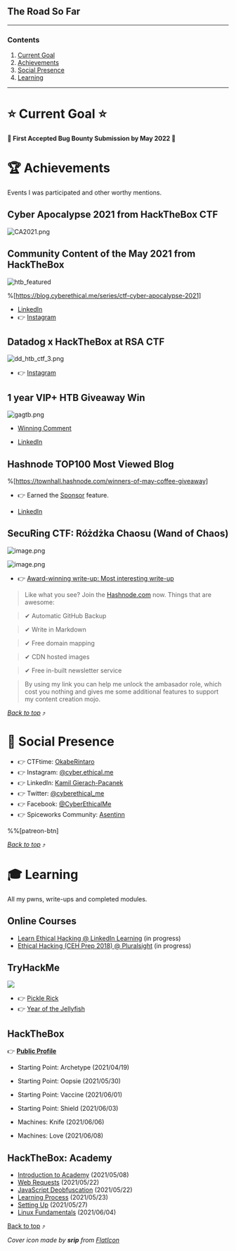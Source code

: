 ## The Road So Far

***
### Contents

1. [Current Goal](#current-goal)
2. [Achievements](#achievements)
3. [Social Presence](#social-presence)
4. [Learning](#learning)
***


# ⭐ Current Goal ⭐

**🎯 First Accepted Bug Bounty Submission by May 2022 🎯**

# 🏆 Achievements

Events I was participated and other worthy mentions.

## Cyber Apocalypse 2021 from HackTheBox CTF

![CA2021.png](https://cdn.hashnode.com/res/hashnode/image/upload/v1623424524800/YMA9aVTNB.png)

## Community Content of the May 2021 from HackTheBox
![htb_featured](https://cdn.hashnode.com/res/hashnode/image/upload/v1623424857570/o95wwV2s5.png)

%[https://blog.cyberethical.me/series/ctf-cyber-apocalypse-2021]

* [LinkedIn](https://www.linkedin.com/feed/update/urn:li:activity:6799194946046832641/)
* 👉 [Instagram](https://www.instagram.com/p/CO-R3cGAYWP/)

## Datadog x HackTheBox at RSA CTF

![dd_htb_ctf_3.png](https://cdn.hashnode.com/res/hashnode/image/upload/v1623428002659/WM-weZ80j.png)

* 👉 [Instagram](https://www.instagram.com/p/CPsT-6oBGq5/)

## 1 year VIP+ HTB Giveaway Win

![gagtb.png](https://cdn.hashnode.com/res/hashnode/image/upload/v1623429294349/AiusjiNY-.png)

* [Winning Comment](https://www.linkedin.com/feed/update/urn:li:activity:6802617374588575744?commentUrn=urn%3Ali%3Acomment%3A%28activity%3A6802617374588575744%2C6802841405577396224%29)

* [LinkedIn](https://www.linkedin.com/posts/kamilpacanek_hacking-hackthebox-ethicalhacking-activity-6803663470731526144-a4jh)

## Hashnode TOP100 Most Viewed Blog

%[https://townhall.hashnode.com/winners-of-may-coffee-giveaway]

* 👉 Earned the [Sponsor](/sponsor) feature.

* [LinkedIn](https://www.linkedin.com/posts/kamilpacanek_winners-of-may-coffee-giveaway-activity-6807199444920999936-4-Z1)

## SecuRing CTF: Różdżka Chaosu (Wand of Chaos)

![image.png](https://cdn.hashnode.com/res/hashnode/image/upload/v1625669871532/b8_Z3vB8Q.png)

![image.png](https://cdn.hashnode.com/res/hashnode/image/upload/v1625670013878/YcUHsyVa6.png)
* 👉 [Award-winning write-up: Most interesting write-up](https://blog.cyberethical.me/securing-ctf-rozdzka)

> Like what you see? Join the [Hashnode.com](/join) now. Things that are awesome:

>✔ Automatic GitHub Backup

>✔ Write in Markdown

>✔ Free domain mapping

>✔ CDN hosted images

>✔ Free in-built newsletter service

> By using my link you can help me unlock the ambasador role, which cost you nothing and gives me some additional features to support my content creation mojo.

[_Back to top_](#contents) ⤴

# 🍻 Social Presence

* 👉 CTFtime: [OkabeRintaro](https://ctftime.org/team/152207)
* 👉 Instagram: [@cyber.ethical.me](https://www.instagram.com/cyber.ethical.me/)
* 👉 LinkedIn: [Kamil Gierach-Pacanek](https://www.linkedin.com/in/kamilpacanek)
* 👉 Twitter: [@cyberethical_me](https://twitter.com/cyberethical_me)
* 👉 Facebook: [@CyberEthicalMe](https://facebook.com/CyberEthicalMe)
* 👉 Spiceworks Community: [Asentinn](https://community.spiceworks.com/people/asentinn)

%%[patreon-btn]

[_Back to top_](#contents) ⤴

# 🎓 Learning

All my pwns, write-ups and completed modules.

## Online Courses

* [Learn Ethical Hacking @ LinkedIn Learning](https://www.linkedin.com/learning/paths/become-an-ethical-hacker) (in progress)
* [Ethical Hacking (CEH Prep 2018) @ Pluralsight](https://app.pluralsight.com/paths/certificate/ethical-hacking-ceh-prep-2018) (in progress)


## TryHackMe

![](https://tryhackme-badges.s3.amazonaws.com/Asentinn.png)

* 👉 [Pickle Rick](https://blog.cyberethical.me/writeup-get-schwifty-pickle-rick)
* 👉 [Year of the Jellyfish](https://blog.cyberethical.me/thm-yotjf)

## HackTheBox

👉 [**Public Profile**](https://app.hackthebox.eu/profile/555018)

* Starting Point: Archetype (2021/04/19)
* Starting Point: Oopsie (2021/05/30)
* Starting Point: Vaccine (2021/06/01)
* Starting Point: Shield (2021/06/03)

* Machines: Knife (2021/06/06)
* Machines: Love (2021/06/08)

## HackTheBox: Academy

* [Introduction to Academy](https://academy.hackthebox.eu/module/details/15) (2021/05/08)
* [Web Requests](https://academy.hackthebox.eu/module/details/35) (2021/05/22)
* [JavaScript Deobfuscation](https://academy.hackthebox.eu/module/details/41) (2021/05/22)
* [Learning Process](https://academy.hackthebox.eu/module/details/9) (2021/05/23)
* [Setting Up](https://academy.hackthebox.eu/module/details/87) (2021/05/27)
* [Linux Fundamentals](https://academy.hackthebox.eu/module/details/18) (2021/06/04)

[Back to top](#contents) ⤴

_Cover icon made by **srip** from [FlatIcon](http://flaticon.com)_